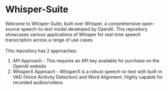 # Whisper-Suite
Welcome to Whisper-Suite, built over Whisper, a comprehensive open-source speech-to-text model developed by OpenAI.
This repository showcases various applications of Whisper for real-time speech transcription across a range of use cases. <br><br>
This repository has 2 approaches: <br>
1. API Approach - This requires an API key available for purchase on the OpenAI website
2. WhisperX Approach - WhisperX is a robust speech-to-text with built-in VAD (Voice Acitivity Detection) and Word Alignment. Highly capable for recorded audios/videos 
